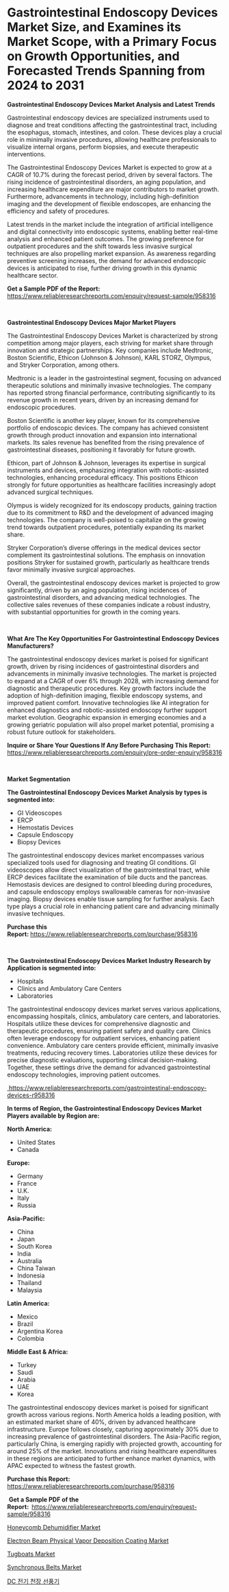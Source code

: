 <p><h1>Gastrointestinal Endoscopy Devices Market Size, and Examines its Market Scope, with a Primary Focus on Growth Opportunities, and Forecasted Trends Spanning from 2024 to 2031</h1></p><p><strong>Gastrointestinal Endoscopy Devices Market Analysis and Latest Trends</strong></p>
<p><p>Gastrointestinal endoscopy devices are specialized instruments used to diagnose and treat conditions affecting the gastrointestinal tract, including the esophagus, stomach, intestines, and colon. These devices play a crucial role in minimally invasive procedures, allowing healthcare professionals to visualize internal organs, perform biopsies, and execute therapeutic interventions.</p><p>The Gastrointestinal Endoscopy Devices Market is expected to grow at a CAGR of 10.7% during the forecast period, driven by several factors. The rising incidence of gastrointestinal disorders, an aging population, and increasing healthcare expenditure are major contributors to market growth. Furthermore, advancements in technology, including high-definition imaging and the development of flexible endoscopes, are enhancing the efficiency and safety of procedures.</p><p>Latest trends in the market include the integration of artificial intelligence and digital connectivity into endoscopic systems, enabling better real-time analysis and enhanced patient outcomes. The growing preference for outpatient procedures and the shift towards less invasive surgical techniques are also propelling market expansion. As awareness regarding preventive screening increases, the demand for advanced endoscopic devices is anticipated to rise, further driving growth in this dynamic healthcare sector.</p></p>
<p><strong>Get a Sample PDF of the Report:&nbsp;</strong> <a href="https://www.reliableresearchreports.com/enquiry/request-sample/958316">https://www.reliableresearchreports.com/enquiry/request-sample/958316</a></p>
<p>&nbsp;</p>
<p><strong>Gastrointestinal Endoscopy Devices Major Market Players</strong></p>
<p><p>The Gastrointestinal Endoscopy Devices Market is characterized by strong competition among major players, each striving for market share through innovation and strategic partnerships. Key companies include Medtronic, Boston Scientific, Ethicon (Johnson & Johnson), KARL STORZ, Olympus, and Stryker Corporation, among others.</p><p>Medtronic is a leader in the gastrointestinal segment, focusing on advanced therapeutic solutions and minimally invasive technologies. The company has reported strong financial performance, contributing significantly to its revenue growth in recent years, driven by an increasing demand for endoscopic procedures.</p><p>Boston Scientific is another key player, known for its comprehensive portfolio of endoscopic devices. The company has achieved consistent growth through product innovation and expansion into international markets. Its sales revenue has benefited from the rising prevalence of gastrointestinal diseases, positioning it favorably for future growth.</p><p>Ethicon, part of Johnson & Johnson, leverages its expertise in surgical instruments and devices, emphasizing integration with robotic-assisted technologies, enhancing procedural efficacy. This positions Ethicon strongly for future opportunities as healthcare facilities increasingly adopt advanced surgical techniques.</p><p>Olympus is widely recognized for its endoscopy products, gaining traction due to its commitment to R&D and the development of advanced imaging technologies. The company is well-poised to capitalize on the growing trend towards outpatient procedures, potentially expanding its market share.</p><p>Stryker Corporation’s diverse offerings in the medical devices sector complement its gastrointestinal solutions. The emphasis on innovation positions Stryker for sustained growth, particularly as healthcare trends favor minimally invasive surgical approaches.</p><p>Overall, the gastrointestinal endoscopy devices market is projected to grow significantly, driven by an aging population, rising incidences of gastrointestinal disorders, and advancing medical technologies. The collective sales revenues of these companies indicate a robust industry, with substantial opportunities for growth in the coming years.</p></p>
<p>&nbsp;</p>
<p><strong>What Are The Key Opportunities For Gastrointestinal Endoscopy Devices Manufacturers?</strong></p>
<p><p>The gastrointestinal endoscopy devices market is poised for significant growth, driven by rising incidences of gastrointestinal disorders and advancements in minimally invasive technologies. The market is projected to expand at a CAGR of over 6% through 2028, with increasing demand for diagnostic and therapeutic procedures. Key growth factors include the adoption of high-definition imaging, flexible endoscopy systems, and improved patient comfort. Innovative technologies like AI integration for enhanced diagnostics and robotic-assisted endoscopy further support market evolution. Geographic expansion in emerging economies and a growing geriatric population will also propel market potential, promising a robust future outlook for stakeholders.</p></p>
<p><strong>Inquire or Share Your Questions If Any Before Purchasing This Report:</strong> <a href="https://www.reliableresearchreports.com/enquiry/pre-order-enquiry/958316">https://www.reliableresearchreports.com/enquiry/pre-order-enquiry/958316</a></p>
<p>&nbsp;</p>
<p><strong>Market Segmentation</strong></p>
<p><strong>The Gastrointestinal Endoscopy Devices Market Analysis by types is segmented into:</strong></p>
<p><ul><li>GI Videoscopes</li><li>ERCP</li><li>Hemostatis Devices</li><li>Capsule Endoscopy</li><li>Biopsy Devices</li></ul></p>
<p><p>The gastrointestinal endoscopy devices market encompasses various specialized tools used for diagnosing and treating GI conditions. GI videoscopes allow direct visualization of the gastrointestinal tract, while ERCP devices facilitate the examination of bile ducts and the pancreas. Hemostasis devices are designed to control bleeding during procedures, and capsule endoscopy employs swallowable cameras for non-invasive imaging. Biopsy devices enable tissue sampling for further analysis. Each type plays a crucial role in enhancing patient care and advancing minimally invasive techniques.</p></p>
<p><strong>Purchase this Report:&nbsp;</strong><a href="https://www.reliableresearchreports.com/purchase/958316">https://www.reliableresearchreports.com/purchase/958316</a></p>
<p>&nbsp;</p>
<p><strong>The Gastrointestinal Endoscopy Devices Market Industry Research by Application is segmented into:</strong></p>
<p><ul><li>Hospitals</li><li>Clinics and Ambulatory Care Centers</li><li>Laboratories</li></ul></p>
<p><p>The gastrointestinal endoscopy devices market serves various applications, encompassing hospitals, clinics, ambulatory care centers, and laboratories. Hospitals utilize these devices for comprehensive diagnostic and therapeutic procedures, ensuring patient safety and quality care. Clinics often leverage endoscopy for outpatient services, enhancing patient convenience. Ambulatory care centers provide efficient, minimally invasive treatments, reducing recovery times. Laboratories utilize these devices for precise diagnostic evaluations, supporting clinical decision-making. Together, these settings drive the demand for advanced gastrointestinal endoscopy technologies, improving patient outcomes.</p></p>
<p><a href="https://www.reliableresearchreports.com/gastrointestinal-endoscopy-devices-r958316">&nbsp;https://www.reliableresearchreports.com/gastrointestinal-endoscopy-devices-r958316</a></p>
<p><strong>In terms of Region, the Gastrointestinal Endoscopy Devices Market Players available by Region are:</strong></p>
<p>
    <p> <strong> North America: </strong>
        <ul>
            <li>United States</li>
            <li>Canada</li>
        </ul>
        </p> 
    <p> <strong> Europe: </strong>
        <ul>
            <li>Germany</li>
            <li>France</li>
            <li>U.K.</li>
            <li>Italy</li>
            <li>Russia</li>
        </ul>
        </p> 
    <p> <strong> Asia-Pacific: </strong>
        <ul>
            <li>China</li>
            <li>Japan</li>
            <li>South Korea</li>
            <li>India</li>
            <li>Australia</li>
            <li>China Taiwan</li>
            <li>Indonesia</li>
            <li>Thailand</li>
            <li>Malaysia</li>
        </ul>
        </p> 
    <p> <strong> Latin America: </strong>
        <ul>
            <li>Mexico</li>
            <li>Brazil</li>
            <li>Argentina Korea</li>
            <li>Colombia</li>
        </ul>
        </p> 
    <p> <strong> Middle East & Africa: </strong>
        <ul>
            <li>Turkey</li>
            <li>Saudi</li>
            <li>Arabia</li>
            <li>UAE</li>
            <li>Korea</li>
        </ul>
    </p>
    </p>
<p><p>The gastrointestinal endoscopy devices market is poised for significant growth across various regions. North America holds a leading position, with an estimated market share of 40%, driven by advanced healthcare infrastructure. Europe follows closely, capturing approximately 30% due to increasing prevalence of gastrointestinal disorders. The Asia-Pacific region, particularly China, is emerging rapidly with projected growth, accounting for around 25% of the market. Innovations and rising healthcare expenditures in these regions are anticipated to further enhance market dynamics, with APAC expected to witness the fastest growth.</p></p>
<p><strong>Purchase this Report: </strong><a href="https://www.reliableresearchreports.com/purchase/958316">https://www.reliableresearchreports.com/purchase/958316</a></p>
<p>&nbsp;<strong>Get a Sample PDF of the Report:&nbsp;&nbsp;</strong><a href="https://www.reliableresearchreports.com/enquiry/request-sample/958316">https://www.reliableresearchreports.com/enquiry/request-sample/958316</a></p>
<p><strong></strong></p>
<p><p><a href="https://medium.com/@edidukagjini137/the-comprehensive-honeycomb-dehumidifier-market-research-report-is-essential-for-understanding-a6b13a6b1ca6?postPublishedType=initial">Honeycomb Dehumidifier Market</a></p><p><a href="https://github.com/mauripalmi/Market-Research-Report-List-5/blob/main/electron-beam-physical-vapor-deposition-coating-market.md">Electron Beam Physical Vapor Deposition Coating Market</a></p><p><a href="https://www.linkedin.com/pulse/global-tugboats-market-projected-grow-cagr-11-forcasted-4qr9e?trackingId=VLvYEEYyR1Sfst7dg84kqQ%3D%3D">Tugboats Market</a></p><p><a href="https://issuu.com/reportprime-2/docs/synchronous-belts-market-size-2030._3af5b738a6774f">Synchronous Belts Market</a></p><p><a href="https://medium.com/@kelvinfeenrey98677/%EC%84%B8%EA%B3%84-dc-electric-ceiling-fan-market-%EC%9D%80-2024%EC%97%90%EC%84%9C-2031%EB%A1%9C-%EC%97%B0%ED%8F%89%EA%B7%A0-%EC%A6%9D%EA%B0%80%EC%9C%A8%EC%9D%84-%EB%B3%B4%EC%9D%BC-%EA%B2%83%EC%9C%BC%EB%A1%9C-%EC%98%88%EC%83%81%EB%90%A9%EB%8B%88%EB%8B%A4-b188eb9e5ca5">DC 전기 천장 선풍기</a></p></p>